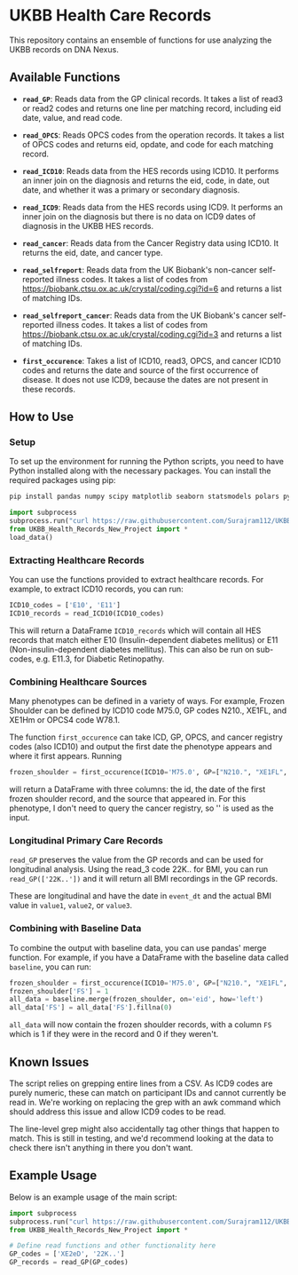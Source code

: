 # UKBB Health Care Records

This repository contains an ensemble of functions for use analyzing the UKBB records on DNA Nexus.

## Available Functions

- **`read_GP`**: Reads data from the GP clinical records. It takes a list of read3 or read2 codes and returns one line per matching record, including eid date, value, and read code.

- **`read_OPCS`**: Reads OPCS codes from the operation records. It takes a list of OPCS codes and returns eid, opdate, and code for each matching record.

- **`read_ICD10`**: Reads data from the HES records using ICD10. It performs an inner join on the diagnosis and returns the eid, code, in date, out date, and whether it was a primary or secondary diagnosis.

- **`read_ICD9`**: Reads data from the HES records using ICD9. It performs an inner join on the diagnosis but there is no data on ICD9 dates of diagnosis in the UKBB HES records.

- **`read_cancer`**: Reads data from the Cancer Registry data using ICD10. It returns the eid, date, and cancer type.

- **`read_selfreport`**: Reads data from the UK Biobank's non-cancer self-reported illness codes. It takes a list of codes from https://biobank.ctsu.ox.ac.uk/crystal/coding.cgi?id=6 and returns a list of matching IDs.

- **`read_selfreport_cancer`**: Reads data from the UK Biobank's cancer self-reported illness codes. It takes a list of codes from https://biobank.ctsu.ox.ac.uk/crystal/coding.cgi?id=3 and returns a list of matching IDs.

- **`first_occurence`**: Takes a list of ICD10, read3, OPCS, and cancer ICD10 codes and returns the date and source of the first occurrence of disease. It does not use ICD9, because the dates are not present in these records.

## How to Use

### Setup

To set up the environment for running the Python scripts, you need to have Python installed along with the necessary packages. You can install the required packages using pip:

```sh
pip install pandas numpy scipy matplotlib seaborn statsmodels polars pyarrow fastparquet
```

```python
import subprocess
subprocess.run("curl https://raw.githubusercontent.com/Surajram112/UKBB_py/main/UKBB_Health_Records_New_Project.py > UKBB_Health_Records_New_Project.py", shell=True, check=True)
from UKBB_Health_Records_New_Project import *
load_data()
```
### Extracting Healthcare Records

You can use the functions provided to extract healthcare records. For example, to extract ICD10 records, you can run:

```python
ICD10_codes = ['E10', 'E11']
ICD10_records = read_ICD10(ICD10_codes)
```

This will return a DataFrame `ICD10_records` which will contain all HES records that match either E10 (Insulin-dependent diabetes mellitus) or E11 (Non-insulin-dependent diabetes mellitus). This can also be run on sub-codes, e.g. E11.3, for Diabetic Retinopathy.

### Combining Healthcare Sources

Many phenotypes can be defined in a variety of ways. For example, Frozen Shoulder can be defined by ICD10 code M75.0, GP codes N210., XE1FL, and XE1Hm or OPCS4 code W78.1.

The function `first_occurence` can take ICD, GP, OPCS, and cancer registry codes (also ICD10) and output the first date the phenotype appears and where it first appears. Running

```python
frozen_shoulder = first_occurence(ICD10='M75.0', GP=["N210.", "XE1FL", "XE1Hm"], OPCS='W78.1', cancer='')
```

will return a DataFrame with three columns: the id, the date of the first frozen shoulder record, and the source that appeared in. For this phenotype, I don't need to query the cancer registry, so '' is used as the input.

### Longitudinal Primary Care Records

`read_GP` preserves the value from the GP records and can be used for longitudinal analysis. Using the read_3 code 22K.. for BMI, you can run `read_GP(['22K..'])` and it will return all BMI recordings in the GP records.

These are longitudinal and have the date in `event_dt` and the actual BMI value in `value1`, `value2`, or `value3`.

### Combining with Baseline Data

To combine the output with baseline data, you can use pandas' merge function. For example, if you have a DataFrame with the baseline data called `baseline`, you can run:

```python
frozen_shoulder = first_occurence(ICD10='M75.0', GP=["N210.", "XE1FL", "XE1Hm"], OPCS='W78.1', cancer='')
frozen_shoulder['FS'] = 1
all_data = baseline.merge(frozen_shoulder, on='eid', how='left')
all_data['FS'] = all_data['FS'].fillna(0)
```

`all_data` will now contain the frozen shoulder records, with a column `FS` which is 1 if they were in the record and 0 if they weren't.

## Known Issues

The script relies on grepping entire lines from a CSV. As ICD9 codes are purely numeric, these can match on participant IDs and cannot currently be read in. We're working on replacing the grep with an awk command which should address this issue and allow ICD9 codes to be read.

The line-level grep might also accidentally tag other things that happen to match. This is still in testing, and we'd recommend looking at the data to check there isn't anything in there you don't want.

## Example Usage

Below is an example usage of the main script:

```python
import subprocess
subprocess.run("curl https://raw.githubusercontent.com/Surajram112/UKBB_py/main/UKBB_Health_Records_New_Project.py > UKBB_Health_Records_New_Project.py", shell=True, check=True)
from UKBB_Health_Records_New_Project import *

# Define read functions and other functionality here
GP_codes = ['XE2eD', '22K..']
GP_records = read_GP(GP_codes)
```
